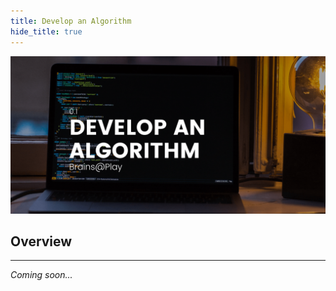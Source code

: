 ```yaml
---
title: Develop an Algorithm
hide_title: true
---
```


![Develop an Algorithm](../../static/img/01-develop-an-algorithm/header.png)

## Overview
---

*Coming soon...*